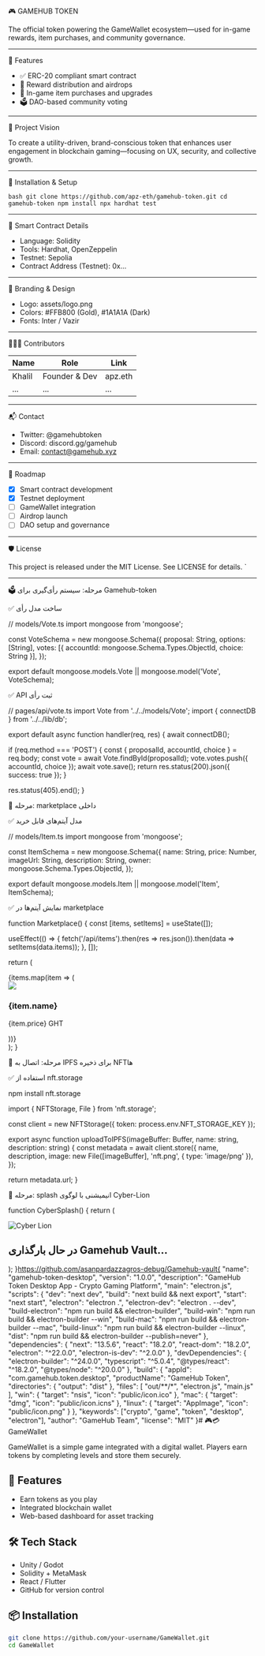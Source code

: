 🎮 GAMEHUB TOKEN

The official token powering the GameWallet ecosystem—used for in-game rewards, item purchases, and community governance.

---

🚀 Features

- ✅ ERC-20 compliant smart contract
- 🎁 Reward distribution and airdrops
- 🛒 In-game item purchases and upgrades
- 🗳️ DAO-based community voting

---

🧠 Project Vision

To create a utility-driven, brand-conscious token that enhances user engagement in blockchain gaming—focusing on UX, security, and collective growth.

---

🔧 Installation & Setup

`bash
git clone https://github.com/apz-eth/gamehub-token.git
cd gamehub-token
npm install
npx hardhat test
`

---

📜 Smart Contract Details

- Language: Solidity  
- Tools: Hardhat, OpenZeppelin  
- Testnet: Sepolia  
- Contract Address (Testnet): 0x...

---

🎨 Branding & Design

- Logo: assets/logo.png  
- Colors: #FFB800 (Gold), #1A1A1A (Dark)  
- Fonts: Inter / Vazir

---

🧑‍🤝‍🧑 Contributors

| Name   | Role             | Link                          |
|--------|------------------|-------------------------------|
| Khalil | Founder & Dev    | apz.eth |
| ...    | ...              | ...                           |

---

📬 Contact

- Twitter: @gamehubtoken  
- Discord: discord.gg/gamehub  
- Email: contact@gamehub.xyz

---

📅 Roadmap

- [x] Smart contract development  
- [x] Testnet deployment  
- [ ] GameWallet integration  
- [ ] Airdrop launch  
- [ ] DAO setup and governance

---

🛡️ License

This project is released under the MIT License. See LICENSE for details.
`

---


🗳️ مرحله: سیستم رأی‌گیری برای Gamehub-token

✅ ساخت مدل رأی

// models/Vote.ts
import mongoose from 'mongoose';

const VoteSchema = new mongoose.Schema({
  proposal: String,
  options: [String],
  votes: [{ accountId: mongoose.Schema.Types.ObjectId, choice: String }],
});

export default mongoose.models.Vote || mongoose.model('Vote', VoteSchema);

✅ API ثبت رأی

// pages/api/vote.ts
import Vote from '../../models/Vote';
import { connectDB } from '../../lib/db';

export default async function handler(req, res) {
  await connectDB();

  if (req.method === 'POST') {
    const { proposalId, accountId, choice } = req.body;
    const vote = await Vote.findById(proposalId);
    vote.votes.push({ accountId, choice });
    await vote.save();
    return res.status(200).json({ success: true });
  }

  res.status(405).end();
}

🛒 مرحله: marketplace داخلی

✅ مدل آیتم‌های قابل خرید

// models/Item.ts
import mongoose from 'mongoose';

const ItemSchema = new mongoose.Schema({
  name: String,
  price: Number,
  imageUrl: String,
  description: String,
  owner: mongoose.Schema.Types.ObjectId,
});

export default mongoose.models.Item || mongoose.model('Item', ItemSchema);

✅ نمایش آیتم‌ها در marketplace

function Marketplace() {
  const [items, setItems] = useState([]);

  useEffect(() => {
    fetch('/api/items').then(res => res.json()).then(data => setItems(data.items));
  }, []);

  return (
    <div className="grid grid-cols-2 gap-4">
      {items.map(item => (
        <div key={item._id} className="bg-gray-900 p-4 rounded">
          <img src={item.imageUrl} className="rounded mb-2" />
          <h3 className="text-white">{item.name}</h3>
          <p className="text-green-400">{item.price} GHT</p>
        </div>
      ))}
    </div>
  );
}

🧬 مرحله: اتصال به IPFS برای ذخیره NFTها

✅ استفاده از nft.storage

npm install nft.storage

import { NFTStorage, File } from 'nft.storage';

const client = new NFTStorage({ token: process.env.NFT_STORAGE_KEY });

export async function uploadToIPFS(imageBuffer: Buffer, name: string, description: string) {
  const metadata = await client.store({
    name,
    description,
    image: new File([imageBuffer], 'nft.png', { type: 'image/png' }),
  });

  return metadata.url;
}

🦁 مرحله: splash انیمیشنی با لوگوی Cyber-Lion

function CyberSplash() {
  return (
    <div className="fixed inset-0 bg-black flex items-center justify-center z-50 animate-fade-in">
      <img src="/cyber-lion.gif" alt="Cyber Lion" className="w-48 h-48 animate-bounce" />
      <h2 className="text-green-400 text-xl mt-4">در حال بارگذاری Gamehub Vault...</h2>
    </div>
  );
}https://github.com/asanpardazzagros-debug/Gamehub-vault{
  "name": "gamehub-token-desktop",
  "version": "1.0.0",
  "description": "GameHub Token Desktop App - Crypto Gaming Platform",
  "main": "electron.js",
  "scripts": {
    "dev": "next dev",
    "build": "next build && next export",
    "start": "next start",
    "electron": "electron .",
    "electron-dev": "electron . --dev",
    "build-electron": "npm run build && electron-builder",
    "build-win": "npm run build && electron-builder --win",
    "build-mac": "npm run build && electron-builder --mac",
    "build-linux": "npm run build && electron-builder --linux",
    "dist": "npm run build && electron-builder --publish=never"
  },
  "dependencies": {
    "next": "13.5.6",
    "react": "18.2.0",
    "react-dom": "18.2.0",
    "electron": "^22.0.0",
    "electron-is-dev": "^2.0.0"
  },
  "devDependencies": {
    "electron-builder": "^24.0.0",
    "typescript": "^5.0.4",
    "@types/react": "^18.2.0",
    "@types/node": "^20.0.0"
  },
  "build": {
    "appId": "com.gamehub.token.desktop",
    "productName": "GameHub Token",
    "directories": {
      "output": "dist"
    },
    "files": [
      "out/**/*",
      "electron.js",
      "main.js"
    ],
    "win": {
      "target": "nsis",
      "icon": "public/icon.ico"
    },
    "mac": {
      "target": "dmg",
      "icon": "public/icon.icns"
    },
    "linux": {
      "target": "AppImage",
      "icon": "public/icon.png"
    }
  },
  "keywords": ["crypto", "game", "token", "desktop", "electron"],
  "author": "GameHub Team",
  "license": "MIT"
}# 🎮💳 GameWallet

GameWallet is a simple game integrated with a digital wallet. Players earn tokens by completing levels and store them securely.

## 🚀 Features

- Earn tokens as you play
- Integrated blockchain wallet
- Web-based dashboard for asset tracking

## 🛠️ Tech Stack

- Unity / Godot
- Solidity + MetaMask
- React / Flutter
- GitHub for version control

## 📦 Installation

```bash
git clone https://github.com/your-username/GameWallet.git
cd GameWallet
